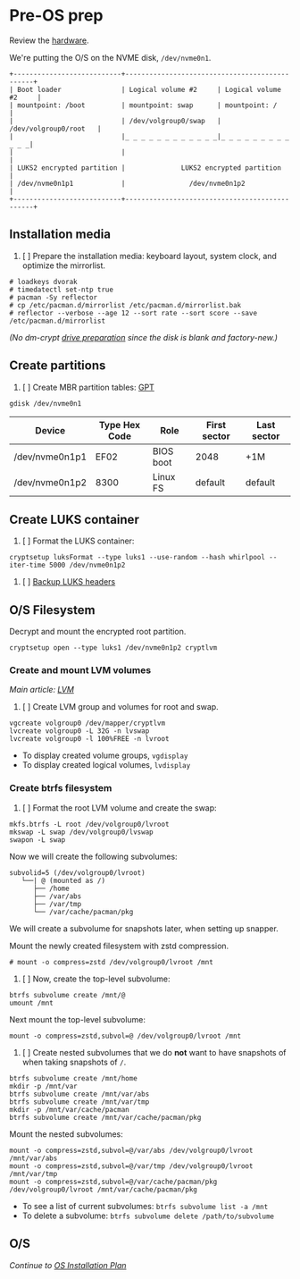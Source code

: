 # Pre-OS prep

Review the [hardware](https://github.com/rpdelaney/iris-setup/blob/master/HARDWARE.md).

We're putting the O/S on the NVME disk, `/dev/nvme0n1`.

```
+---------------------------+-----------------------------------------------+
| Boot loader               | Logical volume #2     | Logical volume #2     |
| mountpoint: /boot         | mountpoint: swap      | mountpoint: /         |
|                           | /dev/volgroup0/swap   | /dev/volgroup0/root   |
|                           |_ _ _ _ _ _ _ _ _ _ _ _|_ _ _ _ _ _ _ _ _ _ _ _|
|                           |                                               |
| LUKS2 encrypted partition |              LUKS2 encrypted partition        |
| /dev/nvme0n1p1            |                /dev/nvme0n1p2                 |
+---------------------------+-----------------------------------------------+
```

## Installation media

1. [ ] Prepare the installation media: keyboard layout, system clock, and optimize the mirrorlist.

```
# loadkeys dvorak
# timedatectl set-ntp true
# pacman -Sy reflector
# cp /etc/pacman.d/mirrorlist /etc/pacman.d/mirrorlist.bak
# reflector --verbose --age 12 --sort rate --sort score --save /etc/pacman.d/mirrorlist
```

_(No dm-crypt [drive preparation](https://wiki.archlinux.org/index.php/Dm-crypt/Drive_preparation) since the disk is blank and factory-new.)_

## Create partitions

1. [ ] Create MBR partition tables: [GPT](https://wiki.archlinux.org/index.php/GPT)

```
gdisk /dev/nvme0n1
```

Device         | Type Hex Code | Role      | First sector | Last sector
---------------|---------------| ----------|--------------|------------
/dev/nvme0n1p1 | EF02          | BIOS boot | 2048         | +1M
/dev/nvme0n1p2 | 8300          | Linux FS  | default      | default

## Create LUKS container

1. [ ] Format the LUKS container:

```
cryptsetup luksFormat --type luks1 --use-random --hash whirlpool --iter-time 5000 /dev/nvme0n1p2
```

1. [ ] [Backup LUKS headers](https://wiki.archlinux.org/index.php/Dm-crypt/Device_encryption#Backup_and_restore)

## O/S Filesystem

Decrypt and mount the encrypted root partition.

```
cryptsetup open --type luks1 /dev/nvme0n1p2 cryptlvm
```

### Create and mount LVM volumes

_Main article: [LVM](https://wiki.archlinux.org/index.php/LVM#Create_file_systems_and_mount_logical_volumes)_

1. [ ] Create LVM group and volumes for root and swap.

```
vgcreate volgroup0 /dev/mapper/cryptlvm
lvcreate volgroup0 -L 32G -n lvswap
lvcreate volgroup0 -l 100%FREE -n lvroot
```

* To display created volume groups, `vgdisplay`
* To display created logical volumes, `lvdisplay`

### Create btrfs filesystem

1. [ ] Format the root LVM volume and create the swap:

```
mkfs.btrfs -L root /dev/volgroup0/lvroot
mkswap -L swap /dev/volgroup0/lvswap
swapon -L swap
```

Now we will create the following subvolumes:

```
subvolid=5 (/dev/volgroup0/lvroot)
   └──| @ (mounted as /)
      ├── /home
      ├── /var/abs
      ├── /var/tmp
      └── /var/cache/pacman/pkg
```

We will create a subvolume for snapshots later, when setting up snapper.

Mount the newly created filesystem with zstd compression.

```
# mount -o compress=zstd /dev/volgroup0/lvroot /mnt
```

1. [ ] Now, create the top-level subvolume:

```
btrfs subvolume create /mnt/@
umount /mnt
```

Next mount the top-level subvolume:

```
mount -o compress=zstd,subvol=@ /dev/volgroup0/lvroot /mnt
```

1. [ ] Create nested subvolumes that we do **not** want to have snapshots of when taking snapshots of `/`.

```
btrfs subvolume create /mnt/home
mkdir -p /mnt/var
btrfs subvolume create /mnt/var/abs
btrfs subvolume create /mnt/var/tmp
mkdir -p /mnt/var/cache/pacman
btrfs subvolume create /mnt/var/cache/pacman/pkg
```

Mount the nested subvolumes:

```
mount -o compress=zstd,subvol=@/var/abs /dev/volgroup0/lvroot /mnt/var/abs
mount -o compress=zstd,subvol=@/var/tmp /dev/volgroup0/lvroot /mnt/var/tmp
mount -o compress=zstd,subvol=@/var/cache/pacman/pkg /dev/volgroup0/lvroot /mnt/var/cache/pacman/pkg
```

* To see a list of current subvolumes: `btrfs subvolume list -a /mnt`
* To delete a subvolume: `btrfs subvolume delete /path/to/subvolume`

## O/S

_Continue to [OS Installation Plan](https://github.com/rpdelaney/iris-setup/blob/master/BOOTSTRAP.md)_

<!--- vim: set nospell: -->
